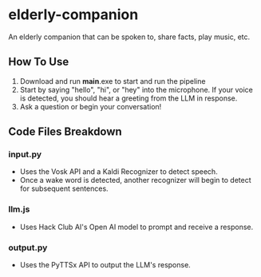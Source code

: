 # elderly-companion
An elderly companion that can be spoken to, share facts, play music, etc.

## How To Use
1. Download and run __main__.exe to start and run the pipeline
2. Start by saying "hello", "hi", or "hey" into the microphone. 
If your voice is detected, you should hear a greeting from the LLM in response. 
3. Ask a question or begin your conversation!

## Code Files Breakdown
### input.py
- Uses the Vosk API and a Kaldi Recognizer to detect speech. 
- Once a wake word is detected, another recognizer will begin to detect for subsequent sentences.

### llm.js
- Uses Hack Club AI's Open AI model to prompt and receive a response.

### output.py
- Uses the PyTTSx API to output the LLM's response.